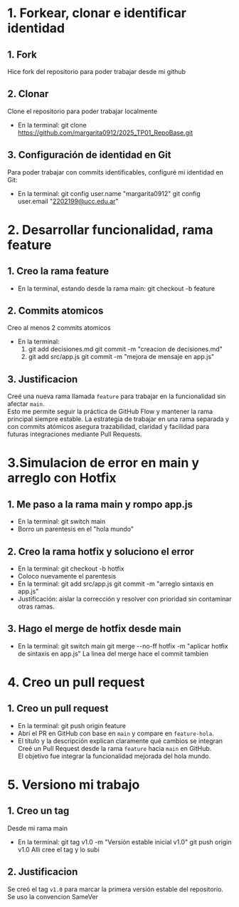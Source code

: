 # 1. Forkear, clonar e identificar identidad

## 1. Fork
Hice fork del repositorio para poder trabajar desde mi github

## 2. Clonar
Clone el repositorio para poder trabajar localmente
- En la terminal:
    git clone https://github.com/margarita0912/2025_TP01_RepoBase.git

## 3. Configuración de identidad en Git
Para poder trabajar con commits identificables, configuré mi identidad en Git:

- En la terminal:
    git config user.name "margarita0912"
    git config user.email "2202199@ucc.edu.ar"

# 2. Desarrollar funcionalidad, rama feature

## 1. Creo la rama feature
- En la terminal, estando desde la rama main:
    git checkout -b feature

## 2. Commits atomicos
Creo al menos 2 commits atomicos
- En la terminal:
    1. git add decisiones.md
       git commit -m "creacion de decisiones.md"
    2. git add src/app.js
       git commit -m "mejora de mensaje en app.js"

## 3. Justificacion
Creé una nueva rama llamada `feature` para trabajar en la funcionalidad sin afectar `main`.  
Esto me permite seguir la práctica de GitHub Flow y mantener la rama principal siempre estable.
La estrategia de trabajar en una rama separada y con commits atómicos asegura trazabilidad, claridad y facilidad para futuras integraciones mediante Pull Requests.

# 3.Simulacion de error en main y arreglo con Hotfix

## 1. Me paso a la rama main y rompo app.js
- En la terminal: 
    git switch main
- Borro un parentesis en el "hola mundo"

## 2. Creo la rama hotfix y soluciono el error
- En la terminal: 
    git checkout -b hotfix
- Coloco nuevamente el parentesis
- En la terminal: 
    git add src/app.js
    git commit -m "arreglo sintaxis en app.js"
- Justificación: aislar la corrección y resolver con prioridad sin contaminar otras ramas.

## 3. Hago el merge de hotfix desde main
- En la terminal:
    git switch main
    git merge --no-ff hotfix -m "aplicar hotfix de sintaxis en app.js"
La linea del merge hace el commit tambien

# 4. Creo un pull request

## 1. Creo un pull request
- En la terminal:
    git push origin feature
- Abrí el PR en GitHub con base en `main` y compare en `feature-hola`.
- El título y la descripción explican claramente qué cambios se integran
Creé un Pull Request desde la rama `feature` hacia `main` en GitHub.  
El objetivo fue integrar la funcionalidad mejorada del hola mundo.

# 5. Versiono mi trabajo

## 1. Creo un tag
Desde mi rama main
- En la terminal:
    git tag v1.0 -m "Versión estable inicial v1.0"
    git push origin v1.0
Alli cree el tag y lo subi

## 2. Justificacion
Se creó el tag `v1.0` para marcar la primera versión estable del repositorio.
Se uso la convencion SameVer

